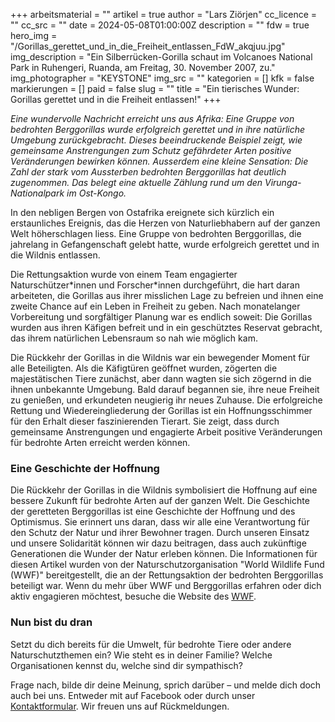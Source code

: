 +++
arbeitsmaterial = ""
artikel = true
author = "Lars Ziörjen"
cc_licence = ""
cc_src = ""
date = 2024-05-08T01:00:00Z
description = ""
fdw = true
hero_img = "/Gorillas_gerettet_und_in_die_Freiheit_entlassen_FdW_akqjuu.jpg"
img_description = "Ein Silberrücken-Gorilla schaut im Volcanoes National Park in Ruhengeri, Ruanda, am Freitag, 30. November 2007, zu."
img_photographer = "KEYSTONE"
img_src = ""
kategorien = []
kfk = false
markierungen = []
paid = false
slug = ""
title = "Ein tierisches Wunder: Gorillas gerettet und in die Freiheit entlassen!"
+++

_Eine wundervolle Nachricht erreicht uns aus Afrika: Eine Gruppe von bedrohten Berggorillas wurde erfolgreich gerettet und in ihre natürliche Umgebung zurückgebracht. Dieses beeindruckende Beispiel zeigt, wie gemeinsame Anstrengungen zum Schutz gefährdeter Arten positive Veränderungen bewirken können. Ausserdem eine kleine Sensation: Die Zahl der stark vom Aussterben bedrohten Berggorillas hat deutlich zugenommen. Das belegt eine aktuelle Zählung rund um den Virunga-Nationalpark im Ost-Kongo._

In den nebligen Bergen von Ostafrika ereignete sich kürzlich ein erstaunliches Ereignis, das die Herzen von Naturliebhabern auf der ganzen Welt höherschlagen liess. Eine Gruppe von bedrohten Berggorillas, die jahrelang in Gefangenschaft gelebt hatte, wurde erfolgreich gerettet und in die Wildnis entlassen.

Die Rettungsaktion wurde von einem Team engagierter Naturschützer\*innen und Forscher*innen durchgeführt, die hart daran arbeiteten, die Gorillas aus ihrer misslichen Lage zu befreien und ihnen eine zweite Chance auf ein Leben in Freiheit zu geben. Nach monatelanger Vorbereitung und sorgfältiger Planung war es endlich soweit: Die Gorillas wurden aus ihren Käfigen befreit und in ein geschütztes Reservat gebracht, das ihrem natürlichen Lebensraum so nah wie möglich kam.

Die Rückkehr der Gorillas in die Wildnis war ein bewegender Moment für alle Beteiligten. Als die Käfigtüren geöffnet wurden, zögerten die majestätischen Tiere zunächst, aber dann wagten sie sich zögernd in die ihnen unbekannte Umgebung. Bald darauf begannen sie, ihre neue Freiheit zu genießen, und erkundeten neugierig ihr neues Zuhause. Die erfolgreiche Rettung und Wiedereingliederung der Gorillas ist ein Hoffnungsschimmer für den Erhalt dieser faszinierenden Tierart. Sie zeigt, dass durch gemeinsame Anstrengungen und engagierte Arbeit positive Veränderungen für bedrohte Arten erreicht werden können.

### Eine Geschichte der Hoffnung

Die Rückkehr der Gorillas in die Wildnis symbolisiert die Hoffnung auf eine bessere Zukunft für bedrohte Arten auf der ganzen Welt. Die Geschichte der geretteten Berggorillas ist eine Geschichte der Hoffnung und des Optimismus. Sie erinnert uns daran, dass wir alle eine Verantwortung für den Schutz der Natur und ihrer Bewohner tragen. Durch unseren Einsatz und unsere Solidarität können wir dazu beitragen, dass auch zukünftige Generationen die Wunder der Natur erleben können. Die Informationen für diesen Artikel wurden von der Naturschutzorganisation "World Wildlife Fund (WWF)" bereitgestellt, die an der Rettungsaktion der bedrohten Berggorillas beteiligt war. Wenn du mehr über WWF und Berggorillas erfahren oder dich aktiv engagieren möchtest, besuche die Website des [WWF](https://www.wwf.de/themen-projekte/bedrohte-tier-und-pflanzenarten/gorillas/zuwachs-bei-berggorillas/).

### Nun bist du dran

Setzt du dich bereits für die Umwelt, für bedrohte Tiere oder andere Naturschutzthemen ein? Wie steht es in deiner Familie? Welche Organisationen kennst du, welche sind dir sympathisch?

Frage nach, bilde dir deine Meinung, sprich darüber – und melde dich doch auch bei uns. Entweder mit auf Facebook oder durch unser [Kontaktformular](https://www.chinderzytig.ch/kontakt/). Wir freuen uns auf Rückmeldungen.
